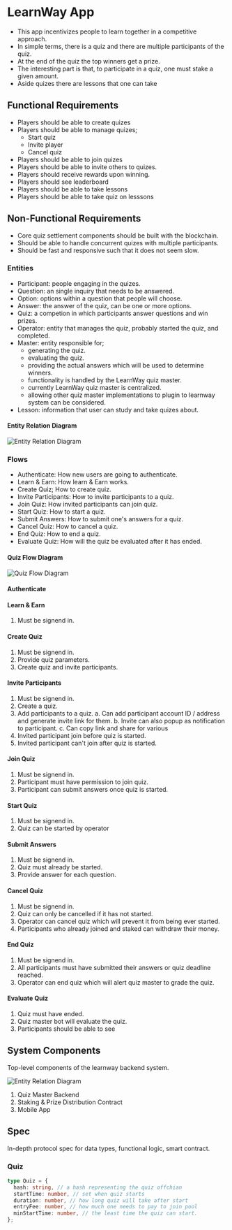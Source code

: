 # LearnWay App

- This app incentivizes people to learn together in a competitive approach.
- In simple terms, there is a quiz and there are multiple participants of the quiz.
- At the end of the quiz the top winners get a prize.
- The interesting part is that, to participate in a quiz, one must stake a given amount.
- Aside quizes there are lessons that one can take

## Functional Requirements

- Players should be able to create quizes
- Players should be able to manage quizes;
  - Start quiz
  - Invite player
  - Cancel quiz
- Players should be able to join quizes
- Players should be able to invite others to quizes.
- Players should receive rewards upon winning.
- Players should see leaderboard
- Players should be able to take lessons
- Players should be able to take quiz on lesssons

## Non-Functional Requirements

- Core quiz settlement components should be built with the blockchain.
- Should be able to handle concurrent quizes with multiple participants.
- Should be fast and responsive such that it does not seem slow.

### Entities

- Participant: people engaging in the quizes.
- Question: an single inquiry that needs to be answered.
- Option: options within a question that people will choose.
- Answer: the answer of the quiz, can be one or more options.
- Quiz: a competion in which participants answer questions and win prizes.
- Operator: entity that manages the quiz, probably started the quiz, and completed.
- Master: entity responsible for;
  - generating the quiz.
  - evaluating the quiz.
  - providing the actual answers which will be used to determine winners.
  - functionality is handled by the LearnWay quiz master.
  - currently LearnWay quiz master is centralized.
  - allowing other quiz master implementations to plugin to learnway system can be considered.
- Lesson: information that user can study and take quizes about.

#### Entity Relation Diagram

![Entity Relation Diagram](./entity.png)

### Flows

- Authenticate:  How new users are going to authenticate.
- Learn & Earn: How learn & Earn works.
- Create Quiz; How to create quiz.
- Invite Participants: How to invite participants to a quiz.
- Join Quiz: How invited participants can join quiz.
- Start Quiz: How to start a quiz.
- Submit Answers: How to submit one's answers for a quiz.
- Cancel Quiz: How to cancel a quiz.
- End Quiz: How to end a  quiz.
- Evaluate Quiz: How will the quiz be evaluated after it has ended.

#### Quiz Flow Diagram

![Quiz Flow Diagram](./flow.png)

#### Authenticate

#### Learn & Earn

1. Must be signend in.

#### Create Quiz

1. Must be signend in.
2. Provide quiz parameters.
3. Create quiz and invite participants.

#### Invite Participants

1. Must be signend in.
2. Create a quiz.
3. Add participants to a quiz.
  a. Can add participant account ID / address and generate invite link for them.
  b. Invite can also popup as notification to participant.
  c. Can copy link and share for various
4. Invited participant join before quiz is started.
5. Invited participant can't join after quiz is started.

#### Join Quiz

1. Must be signend in.
2. Participant must have permission to join quiz.
3. Participant can submit answers once quiz is started.

#### Start Quiz

1. Must be signend in.
2. Quiz can be started by operator

#### Submit Answers

1. Must be signend in.
2. Quiz must already be started.
3. Provide answer for each question.

#### Cancel Quiz

1. Must be signend in.
2. Quiz can only be cancelled if it has not started.
3. Operator can cancel quiz which will prevent it from being ever started.
4. Participants who already joined and staked can withdraw their money.

#### End Quiz

1. Must be signend in.
2. All participants must have submitted their answers or quiz deadline reached.
3. Operator can end quiz which will alert quiz master to grade the quiz.

#### Evaluate Quiz

1. Quiz must have ended.
2. Quiz master bot will evaluate the quiz.
3. Participants should be able to see

## System Components

Top-level components of the learnway backend system.

![Entity Relation Diagram](./system.png)

1. Quiz Master Backend
2. Staking & Prize Distribution Contract
3. Mobile App

## Spec

In-depth protocol spec for data types, functional logic, smart contract.

### Quiz

```typescript
type Quiz = {
  hash: string, // a hash representing the quiz offchian
  startTime: number, // set when quiz starts
  duration: number, // how long quiz will take after start
  entryFee: number, // how much one needs to pay to join pool
  minStartTime: number, // the least time the quiz can start.
};
```
